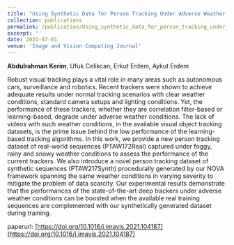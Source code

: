 ```yaml
---
title: "Using Synthetic Data for Person Tracking Under Adverse Weather Conditions"
collection: publications
permalink: /publication/Using_synthetic_data_for_person_tracking_under_adverse_weather_conditions_IVCJ_2021
excerpt: ''
date: 2021-07-01
venue: 'Image and Vision Computing Journal'
---
```

**Abdulrahman Kerim**, Ufuk Celikcan, Erkut Erdem, Aykut Erdem

<p align= "justify">

Robust visual tracking plays a vital role in many areas such as autonomous cars, surveillance and robotics. Recent trackers
were shown to achieve adequate results under normal tracking scenarios with clear weather conditions, standard camera setups
and lighting conditions. Yet, the performance of these trackers, whether they are correlation filter-based or learning-based,
degrade under adverse weather conditions. The lack of videos with such weather conditions, in the available visual object tracking 
datasets, is the prime issue behind the low performance of the learning-based tracking algorithms. In this work, we provide a new
person tracking dataset of real-world sequences (PTAW172Real) captured under foggy, rainy and snowy weather conditions to assess the
performance of the current trackers. We also introduce a novel person tracking dataset of synthetic sequences (PTAW217Synth)
procedurally generated by our NOVA framework spanning the same weather conditions in varying severity to mitigate the problem of
data scarcity. Our experimental results demonstrate that the performances of the state-of-the-art deep trackers under adverse weather
conditions can be boosted when the available real training sequences are complemented with our synthetically generated dataset during
training.

</p>

paperurl: [https://doi.org/10.1016/j.imavis.2021.104187](https://doi.org/10.1016/j.imavis.2021.104187)
